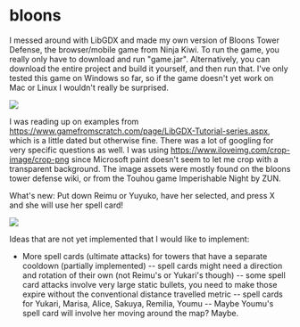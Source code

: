 # bloons
I messed around with LibGDX and made my own version of Bloons Tower Defense, the browser/mobile game from Ninja Kiwi.
To run the game, you really only have to download and run "game.jar". Alternatively, you can download the entire project and build it yourself, and then run that.
I've only tested this game on Windows so far, so if the game doesn't yet work on Mac or Linux I wouldn't really be surprised.

![](bloons3.gif)

I was reading up on examples from https://www.gamefromscratch.com/page/LibGDX-Tutorial-series.aspx, which is a little dated but otherwise fine. There was a lot of googling for very specific questions as well.
I was using https://www.iloveimg.com/crop-image/crop-png since Microsoft paint doesn't seem to let me crop with a transparent background.
The image assets were mostly found on the bloons tower defense wiki, or from the Touhou game Imperishable Night by ZUN.

What's new: Put down Reimu or Yuyuko, have her selected, and press X and she will use her spell card!

![](yuyuko_spellcard.gif)

Ideas that are not yet implemented that I would like to implement:

- More spell cards (ultimate attacks) for towers that have a separate cooldown (partially implemented)
-- spell cards might need a direction and rotation of their own (not Reimu's or Yukari's though)
-- some spell card attacks involve very large static bullets, you need to make those expire without the conventional distance travelled metric
-- spell cards for Yukari, Marisa, Alice, Sakuya, Remilia, Youmu
-- Maybe Youmu's spell card will involve her moving around the map? Maybe.